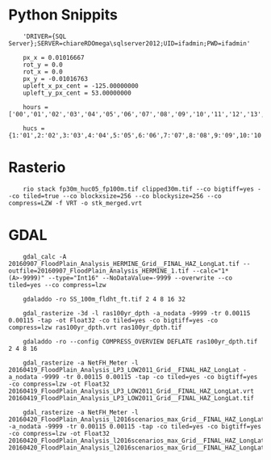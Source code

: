 







# Python Snippits

		'DRIVER={SQL Server};SERVER=chiareRDOmega\sqlserver2012;UID=ifadmin;PWD=ifadmin'

		px_x = 0.01016667
		rot_y = 0.0
		rot_x = 0.0
		px_y = -0.01016763
		upleft_x_px_cent = -125.00000000
		upleft_y_px_cent = 53.00000000

		hours = ['00','01','02','03','04','05','06','07','08','09','10','11','12','13','14','15','16','17','18','19','20','21','22','23']

		hucs = {1:'01',2:'02',3:'03',4:'04',5:'05',6:'06',7:'07',8:'08',9:'09',10:'10',11:'11',12:'12',13:'13',14:'14',15:'15',16:'16',17:'17',18:'18',19:'01',20:'02',21:'03',22:'04',23:'05',24:'06',25:'07',26:'08',27:'09',28:'10',29:'11',30:'12',31:'13',32:'14',33:'15',34:'16',35:'17',36:'18',37:'01',38:'02',39:'03',40:'04',41:'05',42:'06',43:'07',44:'08',45:'09',46:'10',47:'11',48:'12',49:'13',50:'14',51:'15',52:'16',53:'17',54:'18'}

# Rasterio

		rio stack fp30m_huc05_fp100m.tif clipped30m.tif --co bigtiff=yes --co tiled=true --co blockxsize=256 --co blockysize=256 --co compress=LZW -f VRT -o stk_merged.vrt


# GDAL

		gdal_calc -A 20160907_FloodPlain_Analysis_HERMINE_Grid__FINAL_HAZ_LongLat.tif --outfile=20160907_FloodPlain_Analysis_HERMINE_1.tif --calc="1*(A>-9999)" --type="Int16" --NoDataValue=-9999 --overwrite --co tiled=yes --co compress=lzw

		gdaladdo -ro SS_100m_fldht_ft.tif 2 4 8 16 32	

		gdal_rasterize -3d -l ras100yr_dpth -a_nodata -9999 -tr 0.00115 0.00115 -tap -ot Float32 -co tiled=yes -co bigtiff=yes -co compress=lzw ras100yr_dpth.vrt ras100yr_dpth.tif

		gdaladdo -ro --config COMPRESS_OVERVIEW DEFLATE ras100yr_dpth.tif 2 4 8 16

		gdal_rasterize -a NetFH_Meter -l 20160419_FloodPlain_Analysis_LP3_LOW2011_Grid__FINAL_HAZ_LongLat -a_nodata -9999 -tr 0.00115 0.00115 -tap -co tiled=yes -co bigtiff=yes -co compress=lzw -ot Float32 20160419_FloodPlain_Analysis_LP3_LOW2011_Grid__FINAL_HAZ_LongLat.vrt 20160419_FloodPlain_Analysis_LP3_LOW2011_Grid__FINAL_HAZ_LongLat.tif

		gdal_rasterize -a NetFH_Meter -l 20160420_FloodPlain_Analysis_l2016scenarios_max_Grid__FINAL_HAZ_LongLat -a_nodata -9999 -tr 0.00115 0.00115 -tap -co tiled=yes -co bigtiff=yes -co compress=lzw -ot Float32 20160420_FloodPlain_Analysis_l2016scenarios_max_Grid__FINAL_HAZ_LongLat.vrt 20160420_FloodPlain_Analysis_l2016scenarios_max_Grid__FINAL_HAZ_LongLat.tif


